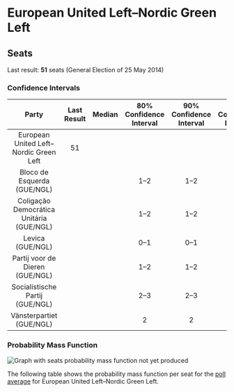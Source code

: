 # European United Left–Nordic Green Left

## Seats

Last result: **51** seats (General Election of 25 May 2014)

### Confidence Intervals

| Party | Last Result | Median | 80% Confidence Interval | 90% Confidence Interval | 95% Confidence Interval | 99% Confidence Interval |
|:-----:|:-----------:|:------:|:-----------------------:|:-----------------------:|:-----------------------:|:-----------------------:|
| European United Left–Nordic Green Left | 51 |  |  |  |  |  |
| Bloco de Esquerda (GUE/NGL) | |  | 1–2 | 1–2 | 1–2 | 1–2 |
| Coligação Democrática Unitária (GUE/NGL) | |  | 1–2 | 1–2 | 1–2 | 1–3 |
| Levica (GUE/NGL) | |  | 0–1 | 0–1 | 0–1 | 0–1 |
| Partij voor de Dieren (GUE/NGL) | |  | 1–2 | 1–2 | 0–2 | 0–2 |
| Socialistische Partij (GUE/NGL) | |  | 2–3 | 2–3 | 2–3 | 1–4 |
| Vänsterpartiet (GUE/NGL) | |  | 2 | 2 | 2–3 | 1–3 |

### Probability Mass Function

![Graph with seats probability mass function not yet produced](average-seats-pmf-europeanunitedleft–nordicgreenleft.png "Seats Probability Mass Function")

The following table shows the probability mass function per seat for the [poll average](average.html) for European United Left–Nordic Green Left.

